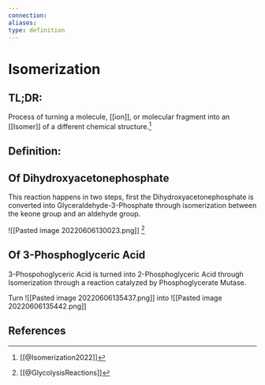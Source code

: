 ```yaml
---
connection:
aliases: 
type: definition
---
```


# Isomerization

## TL;DR:
Process of turning a molecule, [[ion]], or molecular fragment into an [[Isomer]] of a different chemical structure.[^2]

## Definition:

## Of Dihydroxyacetonephosphate
This reaction happens in two steps, first the Dihydroxyacetonephosphate is converted into Glyceraldehyde-3-Phosphate through isomerization between the keone group and an aldehyde group.

![[Pasted image 20220606130023.png]]
[^1]

## Of 3-Phosphoglyceric Acid
3-Phospohoglyceric Acid is turned into 2-Phosphoglyceric Acid through Isomerization through a reaction catalyzed by Phosphoglycerate Mutase.

Turn ![[Pasted image 20220606135437.png]] into ![[Pasted image 20220606135442.png]]

## References

[^1]: [[@GlycolysisReactions]]
[^2]: [[@Isomerization2022]]